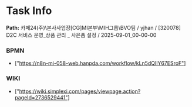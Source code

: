 # Task Info

**Path:** 카페24(주)\본사사업장\[CG]MI본부\MIH그룹\BVO팀 / yjhan / [320078] D2C 서비스 운영_상품 관리 _ 사은품 설정 / 2025-09-01_00-00-00

### BPMN
- ["https://n8n-mi-058-web.hanpda.com/workflow/kLn5dQIlY67ESroF"]

### WIKI
- ["https://wiki.simplexi.com/pages/viewpage.action?pageId=2736529441"]

